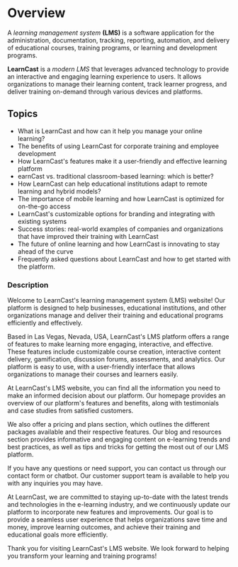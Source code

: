 # Overview

A *learning management system* **(LMS)** is a software application for the administration, documentation, tracking, reporting, automation, and delivery of educational courses, training programs, or learning and development programs.

**LearnCast** is a *modern LMS* that leverages advanced technology to provide an interactive and engaging learning experience to users. It allows organizations to manage their learning content, track learner progress, and deliver training on-demand through various devices and platforms.

## Topics

- What is LearnCast and how can it help you manage your online learning?
- The benefits of using LearnCast for corporate training and employee development
- How LearnCast's features make it a user-friendly and effective learning platform
- earnCast vs. traditional classroom-based learning: which is better?
- How LearnCast can help educational institutions adapt to remote learning and hybrid models?
- The importance of mobile learning and how LearnCast is optimized for on-the-go access
- LearnCast's customizable options for branding and integrating with existing systems
- Success stories: real-world examples of companies and organizations that have improved their training with LearnCast
- The future of online learning and how LearnCast is innovating to stay ahead of the curve
- Frequently asked questions about LearnCast and how to get started with the platform.

### Description

Welcome to LearnCast's learning management system (LMS) website! Our platform is designed to help businesses, educational institutions, and other organizations manage and deliver their training and educational programs efficiently and effectively.

Based in Las Vegas, Nevada, USA, LearnCast's LMS platform offers a range of features to make learning more engaging, interactive, and effective. These features include customizable course creation, interactive content delivery, gamification, discussion forums, assessments, and analytics. Our platform is easy to use, with a user-friendly interface that allows organizations to manage their courses and learners easily.

At LearnCast's LMS website, you can find all the information you need to make an informed decision about our platform. Our homepage provides an overview of our platform's features and benefits, along with testimonials and case studies from satisfied customers.

We also offer a pricing and plans section, which outlines the different packages available and their respective features. Our blog and resources section provides informative and engaging content on e-learning trends and best practices, as well as tips and tricks for getting the most out of our LMS platform.

If you have any questions or need support, you can contact us through our contact form or chatbot. Our customer support team is available to help you with any inquiries you may have.

At LearnCast, we are committed to staying up-to-date with the latest trends and technologies in the e-learning industry, and we continuously update our platform to incorporate new features and improvements. Our goal is to provide a seamless user experience that helps organizations save time and money, improve learning outcomes, and achieve their training and educational goals more efficiently.

Thank you for visiting LearnCast's LMS website. We look forward to helping you transform your learning and training programs!